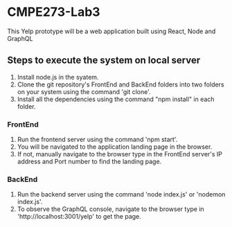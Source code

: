 # CMPE273-Lab3
This Yelp prototype will be a web application built using React, Node and GraphQL

## Steps to execute the system on local server

1. Install node.js in the syatem.
2. Clone the git repository's FrontEnd and BackEnd folders into two folders on your system using the command 'git clone'.
3. Install all the dependencies using the command "npm install" in each folder.

### FrontEnd

1. Run the frontend server using the command 'npm start'.
2. You will be navigated to the application landing page in the browser.
3. If not, manually navigate to the browser type in the FrontEnd server's IP address and Port number to find the landing page.

### BackEnd

1. Run the backend server using the command 'node index.js' or 'nodemon index.js'.
2. To observe the GraphQL console, navigate to the browser type in 'http://localhost:3001/yelp' to get the page.